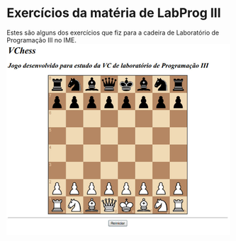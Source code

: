 # Exercícios da matéria de LabProg III
Estes são alguns dos exercícios que fiz para a cadeira de Laboratório de Programação III no IME.
![](.readme_files/vchess.jpg)
